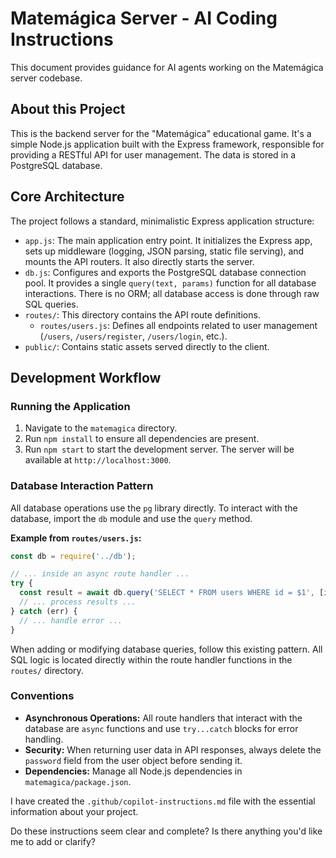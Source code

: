 # Matemágica Server - AI Coding Instructions

This document provides guidance for AI agents working on the Matemágica server codebase.

## About this Project

This is the backend server for the "Matemágica" educational game. It's a simple Node.js application built with the Express framework, responsible for providing a RESTful API for user management. The data is stored in a PostgreSQL database.

## Core Architecture

The project follows a standard, minimalistic Express application structure:

-   `app.js`: The main application entry point. It initializes the Express app, sets up middleware (logging, JSON parsing, static file serving), and mounts the API routers. It also directly starts the server.
-   `db.js`: Configures and exports the PostgreSQL database connection pool. It provides a single `query(text, params)` function for all database interactions. There is no ORM; all database access is done through raw SQL queries.
-   `routes/`: This directory contains the API route definitions.
    -   `routes/users.js`: Defines all endpoints related to user management (`/users`, `/users/register`, `/users/login`, etc.).
-   `public/`: Contains static assets served directly to the client.

## Development Workflow

### Running the Application

1.  Navigate to the `matemagica` directory.
2.  Run `npm install` to ensure all dependencies are present.
3.  Run `npm start` to start the development server. The server will be available at `http://localhost:3000`.

### Database Interaction Pattern

All database operations use the `pg` library directly. To interact with the database, import the `db` module and use the `query` method.

**Example from `routes/users.js`:**

```javascript
const db = require('../db');

// ... inside an async route handler ...
try {
  const result = await db.query('SELECT * FROM users WHERE id = $1', [id]);
  // ... process results ...
} catch (err) {
  // ... handle error ...
}
```

When adding or modifying database queries, follow this existing pattern. All SQL logic is located directly within the route handler functions in the `routes/` directory.

### Conventions

-   **Asynchronous Operations:** All route handlers that interact with the database are `async` functions and use `try...catch` blocks for error handling.
-   **Security:** When returning user data in API responses, always delete the `password` field from the user object before sending it.
-   **Dependencies:** Manage all Node.js dependencies in `matemagica/package.json`.

I have created the `.github/copilot-instructions.md` file with the essential information about your project.

Do these instructions seem clear and complete? Is there anything you'd like me to add or clarify?